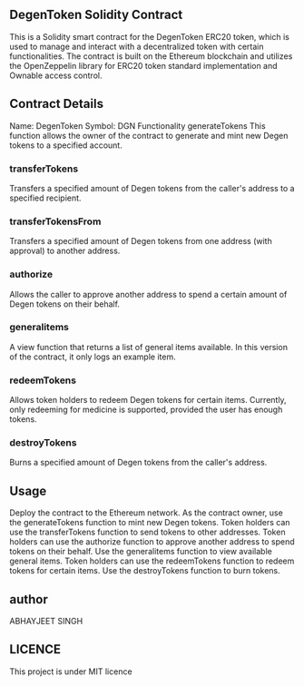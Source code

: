 ## DegenToken Solidity Contract

This is a Solidity smart contract for the DegenToken ERC20 token, which is used to manage and interact with a decentralized token with certain functionalities. The contract is built on the Ethereum blockchain and utilizes the OpenZeppelin library for ERC20 token standard implementation and Ownable access control.

## Contract Details

Name: DegenToken
Symbol: DGN
Functionality
generateTokens
This function allows the owner of the contract to generate and mint new Degen tokens to a specified account.

### transferTokens

Transfers a specified amount of Degen tokens from the caller's address to a specified recipient.

### transferTokensFrom

Transfers a specified amount of Degen tokens from one address (with approval) to another address.

### authorize

Allows the caller to approve another address to spend a certain amount of Degen tokens on their behalf.

### generalitems

A view function that returns a list of general items available. In this version of the contract, it only logs an example item.

### redeemTokens

Allows token holders to redeem Degen tokens for certain items. Currently, only redeeming for medicine is supported, provided the user has enough tokens.

### destroyTokens

Burns a specified amount of Degen tokens from the caller's address.

## Usage

Deploy the contract to the Ethereum network.
As the contract owner, use the generateTokens function to mint new Degen tokens.
Token holders can use the transferTokens function to send tokens to other addresses.
Token holders can use the authorize function to approve another address to spend tokens on their behalf.
Use the generalitems function to view available general items.
Token holders can use the redeemTokens function to redeem tokens for certain items.
Use the destroyTokens function to burn tokens.

## author
ABHAYJEET SINGH

## LICENCE
This project is under MIT licence
